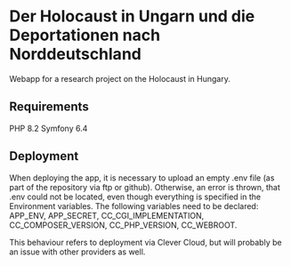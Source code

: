 # Der Holocaust in Ungarn und die Deportationen nach Norddeutschland

Webapp for a research project on the Holocaust in Hungary.

## Requirements

PHP 8.2 
Symfony 6.4

## Deployment

When deploying the app, it is necessary to upload an empty .env file (as part of the repository via ftp or github). Otherwise, an error is thrown, that .env could not be located, even though everything is specified in the Environment variables.
The following variables need to be declared: APP_ENV, APP_SECRET, CC_CGI_IMPLEMENTATION, CC_COMPOSER_VERSION, CC_PHP_VERSION, CC_WEBROOT.

This behaviour refers to deployment via Clever Cloud, but will probably be an issue with other providers as well.
